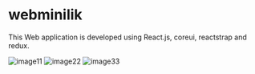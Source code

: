 # webminilik

This Web application is developed using React.js, coreui, reactstrap and redux.

![image11](https://user-images.githubusercontent.com/46047020/61185810-c04dbc00-a65d-11e9-8b93-5fc4e51727d0.png)
![image22](https://user-images.githubusercontent.com/46047020/61185841-f2f7b480-a65d-11e9-9a9d-a14bebe3b861.png)
![image33](https://user-images.githubusercontent.com/46047020/61185845-f8ed9580-a65d-11e9-851c-d1b1c741dc67.png)


